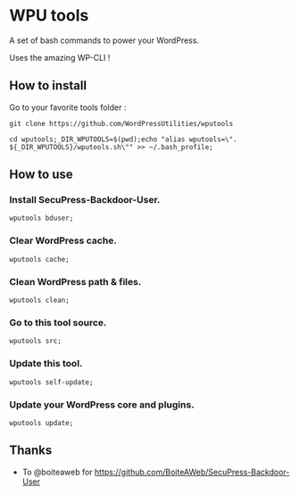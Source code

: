 # WPU tools

A set of bash commands to power your WordPress.

Uses the amazing WP-CLI !

## How to install

Go to your favorite tools folder :

```git clone https://github.com/WordPressUtilities/wputools```

```cd wputools;_DIR_WPUTOOLS=$(pwd);echo "alias wputools=\". ${_DIR_WPUTOOLS}/wputools.sh\"" >> ~/.bash_profile;```

## How to use

### Install SecuPress-Backdoor-User.

`wputools bduser;`

### Clear WordPress cache.

`wputools cache;`

### Clean WordPress path & files.

`wputools clean;`

### Go to this tool source.

`wputools src;`

### Update this tool.

`wputools self-update;`

### Update your WordPress core and plugins.

`wputools update;`

## Thanks

* To @boiteaweb for https://github.com/BoiteAWeb/SecuPress-Backdoor-User

